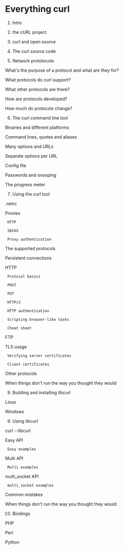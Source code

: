 Everything curl
===============

 1. Intro
 2. the cURL project
 3. curl and open source
 4. The curl source code

 5. Network prototocols

   What's the purpose of a protocol and what are they for?

   What protocols do curl support?

   What other protocols are there?

   How are protocols developed?

   How much do protocols change?

 6. The curl command line tool

   Binaries and different platforms

   Command lines, quotes and aliases

   Many options and URLs

   Separate options per URL

   Config file

   Passwords and snooping

   The progress meter

 7. Using the curl tool

   .netrc

   Proxies

     HTTP

     SOCKS

     Proxy authentication

   The supported protocols

   Persistent connections

   HTTP

     Protocol basics

     POST

     PUT

     HTTP/2

     HTTP authentication

     Scripting browser-like tasks

     Cheat sheet

   FTP

   TLS usage

     Verifying server certificates

     Client certificates

   Other protocols

   When things don't run the way you thought they would

 9. Building and installing libcurl

   Linux

   Windows

 9. Using libcurl

   curl --libcurl

   Easy API

     Easy examples

   Multi API

     Multi examples

   multi_socket API

     multi_socket examples

   Common mistakes

   When things don't run the way you thought they would

 10. Bindings

   PHP

   Perl

   Python
